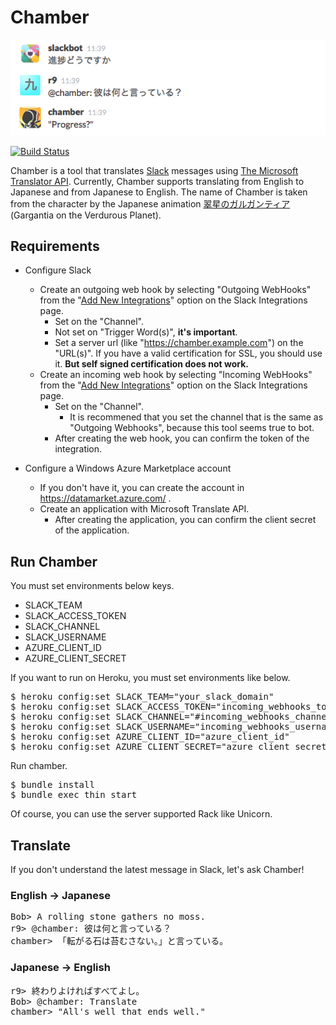 Chamber
=======

![screenshot](screenshot.png)

[![Build Status](https://travis-ci.org/rightgo09/chamber.png?branch=master)](https://travis-ci.org/rightgo09/chamber)

Chamber is a tool that translates [Slack](https://slack.com/) messages using [The Microsoft Translator API](http://www.microsoft.com/en-us/translator/developers.aspx).
Currently, Chamber supports translating from English to Japanese and from Japanese to English.
The name of Chamber is taken from the character by the Japanese animation [翠星のガルガンティア](http://gargantia.jp/) (Gargantia on the Verdurous Planet).


## Requirements

- Configure Slack
  - Create an outgoing web hook by selecting "Outgoing WebHooks" from the "[Add New Integrations](https://my.slack.com/services/new)" option on the Slack Integrations page.
    - Set on the "Channel".
    - Not set on "Trigger Word(s)", **it's important**.
    - Set a server url (like "https://chamber.example.com") on the "URL(s)". If you have a valid certification for SSL, you should use it. **But self signed certification does not work.**
  - Create an incoming web hook by selecting "Incoming WebHooks" from the "[Add New Integrations](https://my.slack.com/services/new)" option on the Slack Integrations page.
    - Set on the "Channel".
      - It is recommened that you set the channel that is the same as "Outgoing Webhooks", because this tool seems true to bot.
    - After creating the web hook, you can confirm the token of the integration.

- Configure a Windows Azure Marketplace account
  - If you don't have it, you can create the account in https://datamarket.azure.com/ .
  - Create an application with Microsoft Translate API.
    - After creating the application, you can confirm the client secret of the application.

## Run Chamber

You must set environments below keys.

* SLACK_TEAM
* SLACK_ACCESS_TOKEN
* SLACK_CHANNEL
* SLACK_USERNAME
* AZURE_CLIENT_ID
* AZURE_CLIENT_SECRET

If you want to run on Heroku, you must set environments like below.

<pre>
$ heroku config:set SLACK_TEAM="your_slack_domain"
$ heroku config:set SLACK_ACCESS_TOKEN="incoming_webhooks_token"
$ heroku config:set SLACK_CHANNEL="#incoming_webhooks_channel"
$ heroku config:set SLACK_USERNAME="incoming_webhooks_username"
$ heroku config:set AZURE_CLIENT_ID="azure_client_id"
$ heroku config:set AZURE_CLIENT_SECRET="azure_client_secret"
</pre>

Run chamber.

<pre>
$ bundle install
$ bundle exec thin start
</pre>

Of course, you can use the server supported Rack like Unicorn.

## Translate

If you don't understand the latest message in Slack, let's ask Chamber!

### English -> Japanese

<pre>
Bob> A rolling stone gathers no moss.
r9> @chamber: 彼は何と言っている？
chamber> 「転がる石は苔むさない。」と言っている。
</pre>

### Japanese -> English

<pre>
r9> 終わりよければすべてよし。
Bob> @chamber: Translate
chamber> "All's well that ends well."
</pre>
